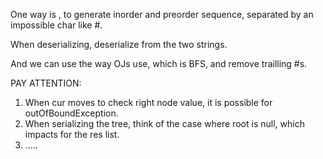 
One way is , to generate inorder and preorder sequence, separated by an impossible char like #.

When deserializing, deserialize from the two strings.

And we can use the way OJs use, which is BFS, and remove trailling #s.

PAY ATTENTION: 
1. When cur moves to check right node value, it is possible for outOfBoundException.
2. When serializing the tree, think of the case where root is null, which impacts for the res list. 
3. .....

